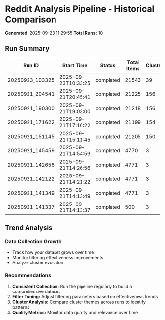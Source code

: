 # Reddit Analysis Pipeline - Historical Comparison

**Generated:** 2025-09-23 11:29:55
**Total Runs:** 10

## Run Summary

| Run ID | Start Time | Status | Total Items | Clusters | Filtering % |
|--------|------------|--------|-------------|----------|-------------|
| 20250923_103325 | 2025-09-23T10:33:25 | completed | 21543 | 39 | 0.0% |
| 20250921_204541 | 2025-09-21T20:45:41 | completed | 21225 | 156 | 0.0% |
| 20250921_190300 | 2025-09-21T19:03:00 | completed | 21218 | 156 | 0.0% |
| 20250921_171622 | 2025-09-21T17:16:22 | completed | 21199 | 154 | 0.0% |
| 20250921_151145 | 2025-09-21T15:11:45 | completed | 21205 | 150 | 0.0% |
| 20250921_145459 | 2025-09-21T14:54:59 | completed | 4770 | 3 | 0.0% |
| 20250921_142656 | 2025-09-21T14:26:56 | completed | 4771 | 3 | 0.0% |
| 20250921_142122 | 2025-09-21T14:21:22 | completed | 4771 | 3 | 0.0% |
| 20250921_141349 | 2025-09-21T14:13:49 | completed | 4771 | 3 | 0.0% |
| 20250921_141337 | 2025-09-21T14:13:37 | completed | 500 | 3 | 75% |

## Trend Analysis

### Data Collection Growth
- Track how your dataset grows over time
- Monitor filtering effectiveness improvements
- Analyze cluster evolution

### Recommendations
1. **Consistent Collection:** Run the pipeline regularly to build a comprehensive dataset
2. **Filter Tuning:** Adjust filtering parameters based on effectiveness trends
3. **Cluster Analysis:** Compare cluster themes across runs to identify patterns
4. **Quality Metrics:** Monitor data quality and relevance over time

